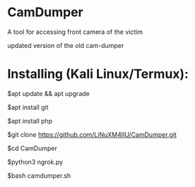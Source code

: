 # CamDumper
A tool for accessing front camera of the victim

updated version of the old cam-dumper


# Installing (Kali Linux/Termux):

$apt update && apt upgrade

$apt install git

$apt install php

$git clone https://github.com/LiNuXM4IIU/CamDumper.git

$cd CamDumper

$python3 ngrok.py

$bash camdumper.sh





